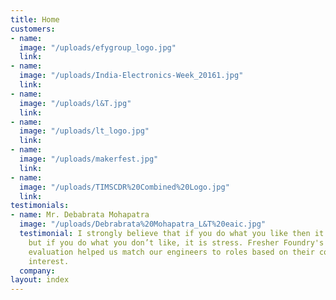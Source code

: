 ```yaml
---
title: Home
customers:
- name: 
  image: "/uploads/efygroup_logo.jpg"
  link: 
- name: 
  image: "/uploads/India-Electronics-Week_20161.jpg"
  link: 
- name: 
  image: "/uploads/l&T.jpg"
  link: 
- name: 
  image: "/uploads/lt_logo.jpg"
  link: 
- name: 
  image: "/uploads/makerfest.jpg"
  link: 
- name: 
  image: "/uploads/TIMSCDR%20Combined%20Logo.jpg"
  link: 
testimonials:
- name: Mr. Debabrata Mohapatra
  image: "/uploads/Debrabrata%20Mohapatra_L&T%20eaic.jpg"
  testimonial: I strongly believe that if you do what you like then it is passion
    but if you do what you don’t like, it is stress. Fresher Foundry's experiential
    evaluation helped us match our engineers to roles based on their competency and
    interest.
  company: 
layout: index
---
```


